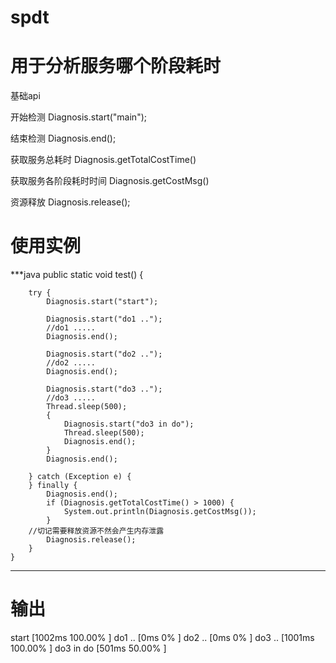 # spdt


# 用于分析服务哪个阶段耗时

基础api

开始检测
Diagnosis.start("main");  

结束检测
Diagnosis.end(); 


获取服务总耗时
Diagnosis.getTotalCostTime()  

获取服务各阶段耗时时间
Diagnosis.getCostMsg()   

资源释放
Diagnosis.release();


# 使用实例
***java
public static void test() {

        try {
            Diagnosis.start("start");

            Diagnosis.start("do1 ..");
            //do1 .....
            Diagnosis.end();

            Diagnosis.start("do2 ..");
            //do2 .....
            Diagnosis.end();

            Diagnosis.start("do3 ..");
            //do3 .....
            Thread.sleep(500);
            {
                Diagnosis.start("do3 in do");
                Thread.sleep(500);
                Diagnosis.end();
            }
            Diagnosis.end();

        } catch (Exception e) {
        } finally {
            Diagnosis.end();
            if (Diagnosis.getTotalCostTime() > 1000) {
                System.out.println(Diagnosis.getCostMsg());
            }
	    //切记需要释放资源不然会产生内存泄露
            Diagnosis.release();
        }
    }
***

# 输出
start [1002ms    100.00%  ]
    do1 .. [0ms    0%  ]
    do2 .. [0ms    0%  ]
    do3 .. [1001ms    100.00%  ]
        do3 in do [501ms    50.00%  ]


